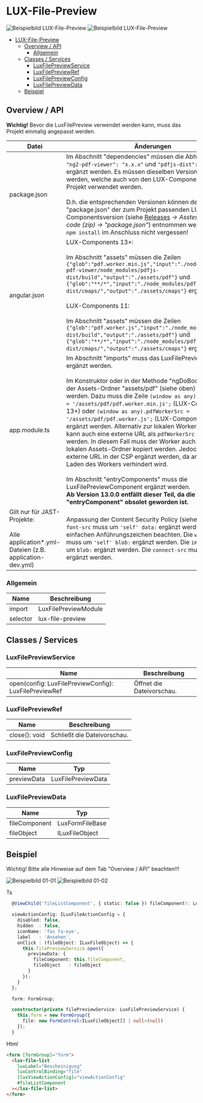 # LUX-File-Preview

![Beispielbild LUX-File-Preview](https://raw.githubusercontent.com/wiki/IHK-GfI/lux-components/Versions/v14/lux‐file‐preview-v14-img.png)
![Beispielbild LUX-File-Preview](https://raw.githubusercontent.com/wiki/IHK-GfI/lux-components/Versions/v14/lux‐file‐preview-v14-img2.png)

- [LUX-File-Preview](#lux-file-preview)
  - [Overview / API](#overview--api)
    - [Allgemein](#allgemein)
  - [Classes / Services](#classes--services)
    - [LuxFilePreviewService](#luxfilepreviewservice)
    - [LuxFilePreviewRef](#luxfilepreviewref)
    - [LuxFilePreviewConfig](#luxfilepreviewconfig)
    - [LuxFilePreviewData](#luxfilepreviewdata)
  - [Beispiel](#beispiel)

## Overview / API

**Wichtig!**
Bevor die LuxFilePreview verwendet werden kann, muss das Projekt einmalig angepasst werden.

| Datei                                                                                          | Änderungen                                                                                                                                                                                                                                                                                                                                                                                                                                                                                                                                                                                                                                                                                                                                                                                                                                                                                                                           |
| ---------------------------------------------------------------------------------------------- | ------------------------------------------------------------------------------------------------------------------------------------------------------------------------------------------------------------------------------------------------------------------------------------------------------------------------------------------------------------------------------------------------------------------------------------------------------------------------------------------------------------------------------------------------------------------------------------------------------------------------------------------------------------------------------------------------------------------------------------------------------------------------------------------------------------------------------------------------------------------------------------------------------------------------------------ |
| package.json                                                                                   | Im Abschnitt "dependencies" müssen die Abhängigkeiten `"ng2-pdf-viewer": "x.x.x"` und `"pdfjs-dist": "x.x.x"` ergänzt werden. Es müssen dieselben Versionen verwendet werden, welche auch von den LUX-Components im eigenen Projekt verwendet werden. <br><br>D.h. die entsprechenden Versionen können der Datei "package.json" der zum Projekt passenden LUX-Componentsversion (siehe [Releases](https://github.com/IHK-GfI/lux-components/releases) _-> Asstes -> Source code (zip) -> "package.json"_) entnommen werden. <br> `npm install` im Anschluss nicht vergessen!                                                                                                                                                                                                                                                                                                                                                         |
| angular.json                                                                                   | LUX-Components 13+: <br><br>Im Abschnitt "assets" müssen die Zeilen `{"glob":"pdf.worker.min.js","input":"./node_modules/ng2-pdf-viewer/node_modules/pdfjs-dist/build","output":"./assets/pdf"}` und `{"glob":"**/*","input":"./node_modules/pdfjs-dist/cmaps/","output":"./assets/cmaps"}` ergänzt werden. <br><br>LUX-Components 11: <br><br>Im Abschnitt "assets" müssen die Zeilen `{"glob":"pdf.worker.js","input":"./node_modules/pdfjs-dist/build","output":"./assets/pdf"}` und `{"glob":"**/*","input":"./node_modules/pdfjs-dist/cmaps/","output":"./assets/cmaps"}` ergänzt werden.                                                                                                                                                                                                                                                                                                                                       |
| app.module.ts                                                                                  | Im Abschnitt "imports" muss das LuxFilePreviewModule ergänzt werden. <br><br> Im Konstruktor oder in der Methode "ngDoBootstrap" muss der Assets-Ordner "assets/pdf" (siehe oben) verlinkt werden. Dazu muss die Zeile `(window as any).pdfWorkerSrc = '/assets/pdf/pdf.worker.min.js';` (LUX-Components 13+) oder `(window as any).pdfWorkerSrc = '/assets/pdf/pdf.worker.js';` (LUX-Components 11) ergänzt werden. Alternativ zur lokalen Worker-Auslieferung, kann auch eine externe URL als `pdfWorkerSrc` angegeben werden. In diesem Fall muss der Worker auch nicht in den lokalen Assets-Ordner kopiert werden. Jedoch muss die externe URL in der CSP ergänzt werden, da ansonsten das Laden des Workers verhindert wird. <br><br>Im Abschnitt "entryComponents" muss die LuxFilePreviewComponent ergänzt werden. <br> **Ab Version 13.0.0 entfällt dieser Teil, da die Angabe der "entryComponent" obsolet geworden ist.** |
| Gilt nur für JAST-Projekte: <br><br> Alle application\*.yml-Dateien (z.B. application-dev.yml) | Anpassung der Content Security Policy (siehe csp:) Die `font-src` muss um `'self' data:` ergänzt werden. Bitte die einfachen Anführungszeichen beachten. Die `worker-src` muss um `'self' blob:` ergänzt werden. Die `img-src` muss um `blob:` ergänzt werden. Die `connect-src` muss um `blob:` ergänzt werden.                                                                                                                                                                                                                                                                                                                                                                                                                                                                                                                                                                                                                     |

### Allgemein

| Name     | Beschreibung         |
| -------- | -------------------- |
| import   | LuxFilePreviewModule |
| selector | lux-file-preview     |

## Classes / Services

### LuxFilePreviewService

| Name                                                  | Beschreibung              |
| ----------------------------------------------------- | ------------------------- |
| open(config: LuxFilePreviewConfig): LuxFilePreviewRef | Öffnet die Dateivorschau. |

### LuxFilePreviewRef

| Name          | Beschreibung                |
| ------------- | --------------------------- |
| close(): void | Schließt die Dateivorschau. |

### LuxFilePreviewConfig

| Name        | Typ                |
| ----------- | ------------------ |
| previewData | LuxFilePreviewData |

### LuxFilePreviewData

| Name          | Typ             |
| ------------- | --------------- |
| fileComponent | LuxFormFileBase |
| fileObject    | ILuxFileObject  |

## Beispiel

Wichtig! Bitte alle Hinweise auf dem Tab "Overview / API" beachten!!!

![Beispielbild 01-01](https://raw.githubusercontent.com/wiki/IHK-GfI/lux-components/Versions/v14/lux‐file‐preview-v14-img-01-01.png)
![Beispielbild 01-02](https://raw.githubusercontent.com/wiki/IHK-GfI/lux-components/Versions/v14/lux‐file‐preview-v14-img-01-02.png)

Ts

```typescript
  @ViewChild('fileListComponent', { static: false }) fileComponent!: LuxFileListComponent;

  viewActionConfig: ILuxFileActionConfig = {
    disabled: false,
    hidden  : false,
    iconName: 'fas fa-eye',
    label   : 'Ansehen',
    onClick : (fileObject: ILuxFileObject) => {
      this.filePreviewService.open({
        previewData: {
          fileComponent: this.fileComponent,
          fileObject   : fileObject
        }
      });
    }
  };

  form: FormGroup;

  constructor(private filePreviewService: LuxFilePreviewService) {
    this.form = new FormGroup({
      file: new FormControl<ILuxFileObject[] | null>(null)
    });
  }
```

Html

```html
<form [formGroup]="form">
  <lux-file-list
    luxLabel="Bescheinigung"
    luxControlBinding="file"
    [luxViewActionConfig]="viewActionConfig"
    #fileListComponent
  ></lux-file-list>
</form>
```
